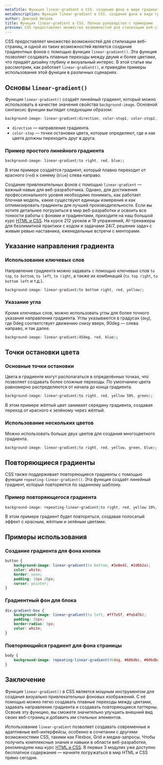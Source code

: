 ```yaml
---
metaTitle: Функция linear-gradient в CSS. создание фона в виде градиента
metaDescription: Функция linear-gradient в CSS. создание фона в виде градиента
author: Дмитрий Нечаев
title: Функция linear-gradient в CSS. Полное руководство с примерами
preview: CSS предоставляет множество возможностей для стилизации веб-страниц, и одной из таких возможностей является создание градиентных фонов с помощью функции linear-gradient.
---
```


CSS предоставляет множество возможностей для стилизации веб-страниц, и одной из таких возможностей является создание градиентных фонов с помощью функции `linear-gradient()`. Эта функция позволяет создавать плавные переходы между двумя и более цветами, что придаёт дизайну глубину и визуальный интерес. В этой статье мы рассмотрим, как работает `linear-gradient()`, и приведём примеры использования этой функции в различных сценариях.

## Основы `linear-gradient()`

Функция `linear-gradient()` создаёт линейный градиент, который можно использовать в качестве значения свойства `background-image`. Основной синтаксис функции выглядит следующим образом:

```css
background-image: linear-gradient(direction, color-stop1, color-stop2, ...);

```

- `direction` — направление градиента.
- `color-stop` — точки остановки цвета, которые определяют, где и как цвета должны переходить друг в друга.

### Пример простого линейного градиента

```css
background-image: linear-gradient(to right, red, blue);

```

В этом примере создаётся градиент, который плавно переходит от красного (`red`) к синему (`blue`) слева направо.

Создание привлекательных фонов с помощью `linear-gradient` — важный навык для веб-разработчика. Однако, для достижения профессионального уровня необходимо понимать, как работает блочная модель, какие существуют единицы измерения и как оптимизировать градиенты для лучшей производительности. Если вы хотите детальнее погрузиться в мир веб-разработки и освоить все тонкости работы с фонами и градиентами, приходите на наш большой курс [HTML и CSS](https://purpleschool.ru/course/html-css?utm_source=knowledgebase&utm_medium=text&utm_campaign=funktsiia-linear-gradient-v-css-polnoe-rukovodstvo-s-primerami). На курсе 212 уроков и 19 упражнений, AI-тренажеры для безлимитной практики с кодом и задачами 24/7, решение задач с живым ревью наставника, еженедельные встречи с менторами.

## Указание направления градиента

### Использование ключевых слов

Направление градиента можно задавать с помощью ключевых слов `to top`, `to bottom`, `to left`, `to right`, а также их комбинаций (`to top right`, `to bottom left` и т.д.).

```css
background-image: linear-gradient(to bottom right, red, yellow);

```

### Указание угла

Кроме ключевых слов, можно использовать углы для более точного указания направления градиента. Углы указываются в градусах (`deg`), где 0deg соответствует движению снизу вверх, 90deg — слева направо, и так далее.

```css
background-image: linear-gradient(45deg, red, blue);

```

## Точки остановки цвета

### Основные точки остановки

Цвета в градиенте могут располагаться в определённых точках, что позволяет создавать более сложные переходы. По умолчанию цвета равномерно распределяются от начала до конца градиента.

```css
background-image: linear-gradient(to right, red, yellow 50%, green);

```

В этом примере жёлтый цвет занимает середину градиента, создавая переход от красного к зелёному через жёлтый.

### Использование нескольких цветов

Можно использовать больше двух цветов для создания многоцветного градиента.

```css
background-image: linear-gradient(to right, red, yellow, green, blue);

```

## Повторяющиеся градиенты

CSS также поддерживает повторяющиеся градиенты с помощью функции `repeating-linear-gradient()`. Эта функция создаёт линейный градиент, который повторяется по заданному шаблону.

### Пример повторяющегося градиента

```css
background-image: repeating-linear-gradient(to right, red, yellow 10%, green 20%);

```

В этом примере градиент будет повторяться, создавая полосатый эффект с красным, жёлтым и зелёным цветами.

## Примеры использования

### Создание градиента для фона кнопки

```css
button {
    background-image: linear-gradient(to bottom, #3e8e41, #2d6b2a);
    color: white;
    border: none;
    padding: 10px 20px;
    cursor: pointer;
}

```

### Градиентный фон для блока

```css
div.gradient-box {
    background-image: linear-gradient(to left, #ff7e5f, #feb47b);
    padding: 20px;
    border-radius: 5px;
    color: white;
}

```

### Повторяющийся градиент для фона страницы

```css
body {
    background-image: repeating-linear-gradient(45deg, #606dbc, #606dbc 10px, #465298 10px, #465298 20px);
}

```

## Заключение

Функция `linear-gradient()` в CSS является мощным инструментом для создания визуально привлекательных фоновых изображений. С её помощью можно легко создавать плавные переходы между цветами, задавать направление градиента и создавать повторяющиеся паттерны. Освоив эту функцию, вы сможете значительно улучшить внешний вид своих веб-страниц и добавить им стильных элементов.

Использование `linear-gradient` позволяет создавать современные и адаптивные веб-интерфейсы, особенно в сочетании с другими возможностями CSS, такими как Flexbox, Grid и медиа-запросы. Чтобы получить комплексные знания и навыки в области веб-разработки, рекомендуем наш курс [HTML и CSS](https://purpleschool.ru/course/html-css?utm_source=knowledgebase&utm_medium=text&utm_campaign=funktsiia-linear-gradient-v-css-polnoe-rukovodstvo-s-primerami). В первых 3 модулях уже доступно бесплатное содержание — начните погружаться в мир HTML и CSS прямо сегодня.
